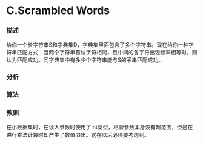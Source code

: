 # C.Scrambled Words

### 描述

给你一个长字符串S和字典集D，字典集里面包含了多个字符串。现在给你一种字符串匹配方式：当两个字符串首位字符相同，且中间的各字符出现频率相等时，则认为匹配成功。问字典集中有多少个字符串能与S的子串匹配成功。

### 分析


### 算法


### 教训

在小数据集时，在读入参数时使用了int类型，尽管参数本身没有超范围，但是在进行乘法计算时却产生了数值溢出。这在以后必须要考虑到。
